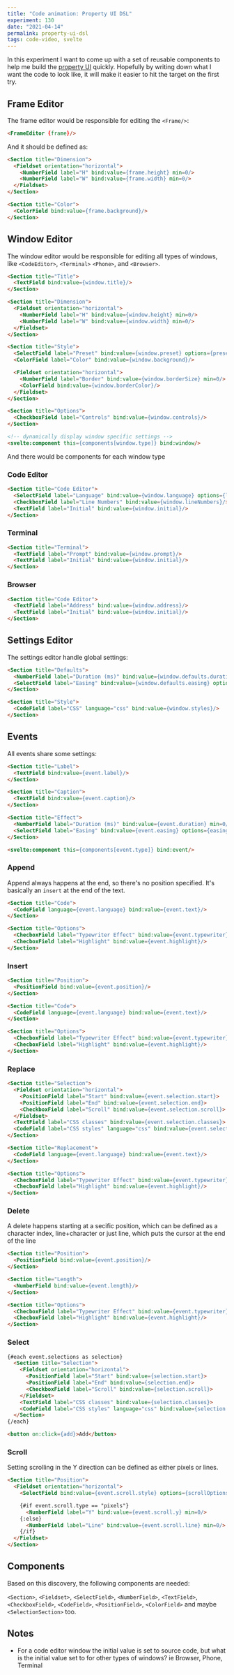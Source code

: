 ```yaml
---
title: "Code animation: Property UI DSL"
experiment: 130
date: "2021-04-14"
permalink: property-ui-dsl
tags: code-video, svelte
---
```


In this experiment I want to come up with a set of reusable components to help me build the [property UI](/posts/editor-ui-with-property-editor) quickly.
Hopefully by writing down what I want the code to look like, it will make it easier to hit the target on the first try. 

## Frame Editor

The frame editor would be responsible for editing the `<Frame/>`:

```html
<FrameEditor {frame}/>
```

And it should be defined as:

```html
<Section title="Dimension">
  <Fieldset orientation="horizontal">
    <NumberField label="H" bind:value={frame.height} min=0/>
    <NumberField label="W" bind:value={frame.width} min=0/>
  </Fieldset>
</Section>

<Section title="Color">
  <ColorField bind:value={frame.background}/>
</Section>
```

## Window Editor

The window editor would be responsible for editing all types of windows, like `<CodeEditor>`, `<Terminal>` `<Phone>`, and `<Browser>`.

```html
<Section title="Title">
  <TextField bind:value={window.title}/>
</Section>

<Section title="Dimension">
  <Fieldset orientation="horizontal">
    <NumberField label="H" bind:value={window.height} min=0/>
    <NumberField label="W" bind:value={window.width} min=0/>
  </Fieldset>
</Section>

<Section title="Style">
  <SelectField label="Preset" bind:value={window.preset} options={presets}/>
  <ColorField label="Color" bind:value={window.background}/>

  <Fieldset orientation="horizontal">
    <NumberField label="Border" bind:value={window.borderSize} min=0/>
    <ColorField bind:value={window.borderColor}/>
  </Fieldset>
</Section>

<Section title="Options">
  <CheckboxField label="Controls" bind:value={window.controls}/>
</Section>

<!-- dynamically display window specific settings -->
<svelte:component this={components[window.type]} bind:window/>
```

And there would be components for each window type

### Code Editor

```html
<Section title="Code Editor">
  <SelectField label="Language" bind:value={window.language} options={languages}/>
  <CheckboxField label="Line Numbers" bind:value={window.lineNumbers}/>
  <TextField label="Initial" bind:value={window.initial}/>
</Section>
```

### Terminal

```html
<Section title="Terminal">
  <TextField label="Prompt" bind:value={window.prompt}/>
  <TextField label="Initial" bind:value={window.initial}/>
</Section>
```

### Browser

```html
<Section title="Code Editor">
  <TextField label="Address" bind:value={window.address}/>
  <TextField label="Initial" bind:value={window.initial}/>
</Section>
```

## Settings Editor

The settings editor handle global settings:

```html
<Section title="Defaults">
  <NumberField label="Duration (ms)" bind:value={window.defaults.duration} min=0/>
  <SelectField label="Easing" bind:value={window.defaults.easing} options={easingFunctions}/>
</Section>

<Section title="Style">
  <CodeField label="CSS" language="css" bind:value={window.styles}/>
</Section>
```

## Events

All events share some settings:

```html
<Section title="Label">
  <TextField bind:value={event.label}/>
</Section>

<Section title="Caption">
  <TextField bind:value={event.caption}/>
</Section>

<Section title="Effect">
  <NumberField label="Duration (ms)" bind:value={event.duration} min=0/>
  <SelectField label="Easing" bind:value={event.easing} options={easingFunctions}/>
</Section>

<svelte:component this={components[event.type]} bind:event/>
```

### Append

Append always happens at the end, so there's no position specified. It's basically an `insert` at the end of the text.

```html
<Section title="Code">
  <CodeField language={event.language} bind:value={event.text}/>
</Section>

<Section title="Options">
  <ChecboxField label="Typewriter Effect" bind:value={event.typewriter}/>
  <ChecboxField label="Highlight" bind:value={event.highlight}/>
</Section>
```

### Insert

```html
<Section title="Position">
  <PositionField bind:value={event.position}/>
</Section>

<Section title="Code">
  <CodeField language={event.language} bind:value={event.text}/>
</Section>

<Section title="Options">
  <ChecboxField label="Typewriter Effect" bind:value={event.typewriter}/>
  <ChecboxField label="Highlight" bind:value={event.highlight}/>
</Section>
```

### Replace

```html
<Section title="Selection">
  <Fieldset orientation="horizontal">
    <PositionField label="Start" bind:value={event.selection.start}>
    <PositionField label="End" bind:value={event.selection.end}>
    <CheckboxField label="Scroll" bind:value={event.selection.scroll}>
  </Fieldset>
  <TextField label="CSS classes" bind:value={event.selection.classes}>
  <CodeField label="CSS styles" language="css" bind:value={event.selection.styles}>
</Section>

<Section title="Replacement">
  <CodeField language={event.language} bind:value={event.text}/>
</Section>

<Section title="Options">
  <ChecboxField label="Typewriter Effect" bind:value={event.typewriter}/>
  <ChecboxField label="Highlight" bind:value={event.highlight}/>
</Section>
```

### Delete

A delete happens starting at a secific position, which can be defined as a character index, line+character or just line, which puts the cursor at the end of the line

```html
<Section title="Position">
  <PositionField bind:value={event.position}/>
</Section>

<Section title="Length">
  <NumberField bind:value={event.length}/>
</Section>

<Section title="Options">
  <ChecboxField label="Typewriter Effect" bind:value={event.typewriter}/>
  <ChecboxField label="Highlight" bind:value={event.highlight}/>
</Section>
```

### Select

```html
{#each event.selections as selection}
  <Section title="Selection">
    <Fieldset orientation="horizontal">
      <PositionField label="Start" bind:value={selection.start}>
      <PositionField label="End" bind:value={selection.end}>
      <CheckboxField label="Scroll" bind:value={selection.scroll}>
    </Fieldset>
    <TextField label="CSS classes" bind:value={selection.classes}>
    <CodeField label="CSS styles" language="css" bind:value={selection.styles}>
  </Section>
{/each}

<button on:click={add}>Add</button>
```

### Scroll

Setting scrolling in the Y direction can be defined as either pixels or lines.

```html
<Section title="Position">
  <Fieldset orientation="horizontal">
    <SelectField bind:value={event.scroll.style} options={scrollOptions}/>

    {#if event.scroll.type == "pixels"}
      <NumberField label="Y" bind:value={event.scroll.y} min=0/>
    {:else}
      <NumberField label="Line" bind:value={event.scroll.line} min=0/>
    {/if}
  </Fieldset>
</Section>
```

## Components

Based on this discovery, the following components are needed:

`<Section>`, `<Fieldset>`, `<SelectField>`, `<NumberField>`, `<TextField>`, `<CheckboxField>`, `<CodeField>`, `<PositionField>`, `<ColorField>` and maybe `<SelectionSection>` too.

## Notes

- For a code editor window the initial value is set to source code, but what is the initial value set to for other types of windows? ie Browser, Phone, Terminal

